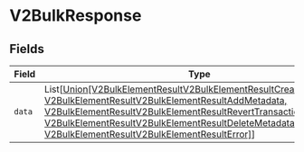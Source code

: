 # V2BulkResponse


## Fields

| Field                                                                                                                                                                                                                                                                                                                             | Type                                                                                                                                                                                                                                                                                                                              | Required                                                                                                                                                                                                                                                                                                                          | Description                                                                                                                                                                                                                                                                                                                       |
| --------------------------------------------------------------------------------------------------------------------------------------------------------------------------------------------------------------------------------------------------------------------------------------------------------------------------------- | --------------------------------------------------------------------------------------------------------------------------------------------------------------------------------------------------------------------------------------------------------------------------------------------------------------------------------- | --------------------------------------------------------------------------------------------------------------------------------------------------------------------------------------------------------------------------------------------------------------------------------------------------------------------------------- | --------------------------------------------------------------------------------------------------------------------------------------------------------------------------------------------------------------------------------------------------------------------------------------------------------------------------------- |
| `data`                                                                                                                                                                                                                                                                                                                            | List[[Union[V2BulkElementResultV2BulkElementResultCreateTransaction, V2BulkElementResultV2BulkElementResultAddMetadata, V2BulkElementResultV2BulkElementResultRevertTransaction, V2BulkElementResultV2BulkElementResultDeleteMetadata, V2BulkElementResultV2BulkElementResultError]](../../models/shared/v2bulkelementresult.md)] | :heavy_check_mark:                                                                                                                                                                                                                                                                                                                | N/A                                                                                                                                                                                                                                                                                                                               |